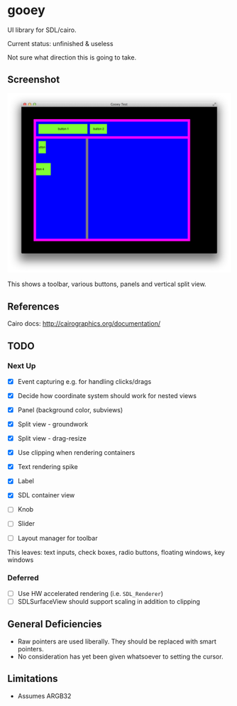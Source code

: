 # gooey

UI library for SDL/cairo.

Current status: unfinished & useless

Not sure what direction this is going to take.

## Screenshot

![gooey screenshot](gooey.png)

This shows a toolbar, various buttons, panels and vertical split view.

## References

Cairo docs: http://cairographics.org/documentation/

## TODO

### Next Up

  - [x] Event capturing e.g. for handling clicks/drags
  - [x] Decide how coordinate system should work for nested views
  - [x] Panel (background color, subviews)
  - [x] Split view - groundwork
  - [x] Split view - drag-resize 
  - [x] Use clipping when rendering containers
  - [x] Text rendering spike
  - [x] Label
  - [x] SDL container view
  - [ ] Knob
  - [ ] Slider
  - [ ] Layout manager for toolbar
  

This leaves: text inputs, check boxes, radio buttons, floating windows, key windows

### Deferred

  - [ ] Use HW accelerated rendering (i.e. `SDL_Renderer`)
  - [ ] SDLSurfaceView should support scaling in addition to clipping

## General Deficiencies

  - Raw pointers are used liberally. They should be replaced with smart pointers.
  - No consideration has yet been given whatsoever to setting the cursor.
  
## Limitations

  - Assumes ARGB32